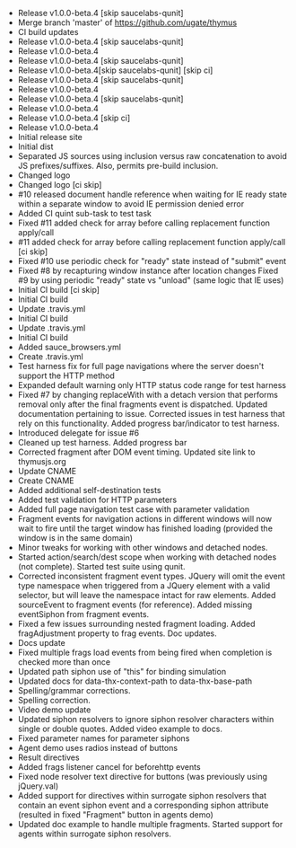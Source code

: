 <!-- Commit c9e8fc98a939f192086aadce4eb00e7c80ca0618 -->
  * Release v1.0.0-beta.4 [skip saucelabs-qunit]
  * Merge branch 'master' of https://github.com/ugate/thymus
  * CI build updates
  * Release v1.0.0-beta.4 [skip saucelabs-qunit]
  * Release v1.0.0-beta.4
  * Release v1.0.0-beta.4 [skip saucelabs-qunit]
  * Release v1.0.0-beta.4[skip saucelabs-qunit] [skip ci]
  * Release v1.0.0-beta.4 [skip saucelabs-qunit]
  * Release v1.0.0-beta.4
  * Release v1.0.0-beta.4 [skip saucelabs-qunit]
  * Release v1.0.0-beta.4
  * Release v1.0.0-beta.4 [skip ci]
  * Release v1.0.0-beta.4
  * Initial release site
  * Initial dist
  * Separated JS sources using inclusion versus raw concatenation to avoid JS prefixes/suffixes. Also, permits pre-build inclusion.
  * Changed logo
  * Changed logo [ci skip]
  * #10 released document handle reference when waiting for IE ready state within a separate window to avoid IE permission denied error
  * Added CI quint sub-task to test task
  * Fixed #11 added check for array before calling replacement function apply/call
  * #11 added check for array before calling replacement function apply/call [ci skip]
  * Fixed #10 use periodic check for "ready" state instead of "submit" event
  * Fixed #8 by recapturing window instance after location changes Fixed #9 by using periodic "ready" state vs "unload" (same logic that IE uses)
  * Initial CI build [ci skip]
  * Initial CI build
  * Update .travis.yml
  * Initial CI build
  * Update .travis.yml
  * Initial CI build
  * Added sauce_browsers.yml
  * Create .travis.yml
  * Test harness fix for full page navigations where the server doesn't support the HTTP method
  * Expanded default warning only HTTP status code range for test harness
  * Fixed #7 by changing replaceWith with a detach version that performs removal only after the final fragments event is dispatched. Updated documentation pertaining to issue. Corrected issues in test harness that rely on this functionality. Added progress bar/indicator to test harness.
  * Introduced delegate for issue #6
  * Cleaned up test harness. Added progress bar
  * Corrected fragment after DOM event timing. Updated site link to thymusjs.org
  * Update CNAME
  * Create CNAME
  * Added additional self-destination tests
  * Added test validation for HTTP parameters
  * Added full page navigation test case with parameter validation
  * Fragment events for navigation actions in different windows will now wait to fire until the target window has finished loading (provided the window is in the same domain)
  * Minor tweaks for working with other windows and detached nodes.
  * Started action/search/dest scope when working with detached nodes (not complete). Started test suite using qunit.
  * Corrected inconsistent fragment event types. JQuery will omit the event type namespace when triggered from a JQuery element with a valid selector, but will leave the namespace intact for raw elements. Added sourceEvent to fragment events (for reference). Added missing eventSiphon from fragment events.
  * Fixed a few issues surrounding nested fragment loading. Added fragAdjustment property to frag events. Doc updates.
  * Docs update
  * Fixed multiple frags load events from being fired when completion is checked more than once
  * Updated path siphon use of "this" for binding simulation
  * Updated docs for data-thx-context-path to data-thx-base-path
  * Spelling/grammar corrections.
  * Spelling correction.
  * Video demo update
  * Updated siphon resolvers to ignore siphon resolver characters within single or double quotes. Added video example to docs.
  * Fixed parameter names for parameter siphons
  * Agent demo uses radios instead of buttons
  * Result directives
  * Added frags listener cancel for beforehttp events
  * Fixed node resolver text directive for buttons (was previously using jQuery.val)
  * Added support for directives within surrogate siphon resolvers that contain an event siphon event and a corresponding siphon attribute (resulted in fixed "Fragment" button in agents demo)
  * Updated doc example to handle multiple fragments. Started support for agents within surrogate siphon resolvers.